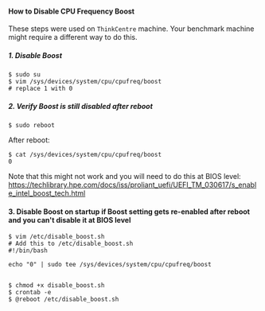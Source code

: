 #### How to Disable CPU Frequency Boost

These steps were used on `ThinkCentre` machine. Your benchmark machine might require a different way to do this.

##### 1. Disable Boost
```shell script
$ sudo su
$ vim /sys/devices/system/cpu/cpufreq/boost
# replace 1 with 0
```

##### 2. Verify Boost is still disabled after reboot
```shell script
$ sudo reboot 
```
After reboot:
```shell script
$ cat /sys/devices/system/cpu/cpufreq/boost
0
```

Note that this might not work and you will need to do this at BIOS level:
https://techlibrary.hpe.com/docs/iss/proliant_uefi/UEFI_TM_030617/s_enable_intel_boost_tech.html

#### 3. Disable Boost on startup if Boost setting gets re-enabled after reboot and you can't disable it at BIOS level
```shell script
$ vim /etc/disable_boost.sh
# Add this to /etc/disable_boost.sh
#!/bin/bash

echo "0" | sudo tee /sys/devices/system/cpu/cpufreq/boost


$ chmod +x disable_boost.sh 
$ crontab -e
$ @reboot /etc/disable_boost.sh
```
